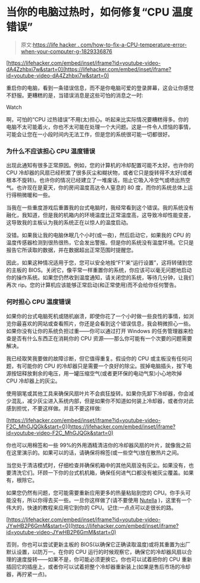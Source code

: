 # 当你的电脑过热时，如何修复“CPU 温度错误”

> 原文:[https://life hacker . com/how-to-fix-a-CPU-temperature-error-when-your-computer-g-1829336876](https://lifehacker.com/how-to-fix-a-cpu-temperature-error-when-your-computer-g-1829336876)

 [https://lifehacker.com/embed/inset/iframe?id=youtube-video-dA4Zzhbxi7w&start=0](https://lifehacker.com/embed/inset/iframe?id=youtube-video-dA4Zzhbxi7w&start=0) 

重启你的电脑，看到一条错误信息，而不是你电脑可爱的登录屏幕，这会让你感觉不舒服。更糟糕的是，当错误消息是这些可怕的消息之一时:

Watch

啊，可怕的“CPU 过热错误”不用(太)担心。听起来比实际情况要糟糕得多。你的电脑不太可能着火，你也不太可能在处理一个大问题。这是一件令人烦恼的事情，可能会让您在一小段时间内无法工作，但是您的系统很可能一切都很好。

### 为什么不应该担心 CPU 温度错误

出现此通知有很多正常原因。例如，您的计算机的冷却配置可能不太好。也许你的 CPU 冷却器的风扇已经积累了很多灰尘和糊状物，或者它只是旋转得不太好(或者根本不旋转)。也许你的情况已经建立了一堆废话，阻止它吸入冷空气或喷出热空气。也许现在是夏天，你的房间温度高达令人窒息的 80 度，而你的系统总体上运行得稍微暖和一些。

当我在一些重度游戏后重置我的台式电脑时，我经常看到这个错误。我的系统没有融化，我知道，但是我的机箱内的环境温度比正常温度高，这导致冷却性能变差，这导致我的主板认为我的系统正在以惊人的温度启动。

没错。如果我让我的电脑休眠几个小时(或一夜)，然后启动它，如果我的 CPU 的温度传感器检测到很热很热，它会发出警报。但是你的系统没有温度环境。它只是报告它所读取的数据，并在数据超出正常范围时提醒您。

因此，如果这种情况适用于您，您可以安全地按“F1”来“运行设置”，这将转储到您的主板的 BIOS。关闭它，像平常一样重置你的系统，你应该可以毫无问题地启动你的操作系统。如果您仍然收到温度通知，请关闭您的系统，等待几分钟，让我们再次 rip。您的计算机应该能够正常启动(和正常使用)而不会给你任何警告。

### 何时担心 CPU 温度错误

如果你的台式电脑死机或随机崩溃，即使你花了一个小时做一些良性的事情，如浏览你最喜欢的网站或查看照片，你还是会看到这个错误信息，我会稍微担心一些。如果你没有让你的系统负担过重——你可以通过打开 Windows 的任务管理器来检查是否有什么东西正在消耗你的 CPU 资源——那么你可能有一个次要的问题需要解决。

我已经取笑我要做的故障诊断，但它值得重复。假设你的 CPU 或主板没有任何问题，有可能你的 CPU 的冷却器只是需要一个良好的除尘。拔掉电脑插头，按下电源按钮释放剩余的电压，用一罐压缩空气(或者更环保的电动气泵)小心地吹掉 CPU 冷却器上的灰尘。

使用钢笔或其他工具来确保风扇叶片不会疯狂旋转。如果你先卸下冷却器，你会减少混乱，减少灰尘进入系统内部，但是如果你不知道如何装上冷却器，或者你对此感到担忧，不要这样做。并且不要这样做:

 [https://lifehacker.com/embed/inset/iframe?id=youtube-video-F2C_MhGJQGk&start=0](https://lifehacker.com/embed/inset/iframe?id=youtube-video-F2C_MhGJQGk&start=0) 

你也可以用棉签和一些 99%的外用酒精清洁你的冷却器风扇的叶片，就像我之前在这里演示的。如果可以的话，请确保将棉签(或一些空气)放在散热片之间。

当您处于清洁模式时，仔细检查并确保机箱中的其他风扇没有灰尘。如果没有，也要清洗它们。环顾一下你的台式机机箱，确保任何进气口都没有被灰尘覆盖。如果有，根除它。

如果您仍然有问题，您可能需要重新应用更多的热量粘贴到您的 CPU。你手头可能没有，所以你得去买一些。一旦你这样做了(请不要使用 [Nutella](https://gizmodo.com/out-of-thermal-paste-for-your-pc-just-use-nutella-1684663865) )，这里有一个伟大的，快速的教程来应用它到你的 CPU。记住:一点点可以走很长的路。

 [https://lifehacker.com/embed/inset/iframe?id=youtube-video-JYwHB2P6GmM&start=0](https://lifehacker.com/embed/inset/iframe?id=youtube-video-JYwHB2P6GmM&start=0) 

否则，你也可以尝试更新主板的 BIOS(以确保它正确读取温度)或将其重置为出厂默认设置，以防万一。在你的 CPU 运行的时候观察它，确保它的冷却器风扇以合理的速度旋转——如果不是，你可能必须更换它。你也可以试着把你的 CPU 重新插回它的插座上，或者你可以试着把整个冷却器重新装上(如果是售后市场的冷却器，再拧紧一点)。